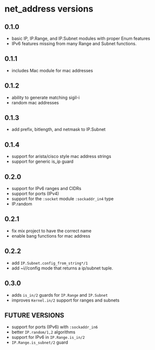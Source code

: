 # net_address versions

## 0.1.0

- basic IP, IP.Range, and IP.Subnet modules with proper Enum features
- IPv6 features missing from many Range and Subnet functions.

## 0.1.1

- includes Mac module for mac addresses

## 0.1.2

- ability to generate matching sigil-i
- random mac addresses

## 0.1.3

- add prefix, bitlength, and netmask to IP.Subnet

## 0.1.4

- support for arista/cisco style mac address strings
- support for generic is_ip guard

## 0.2.0

- support for IPv6 ranges and CIDRs
- support for ports (IPv4)
- support for the `:socket` module `:sockaddr_in4` type
- IP.random

## 0.2.1

- fix mix project to have the correct name
- enable bang functions for mac address

## 0.2.2

- add `IP.Subnet.config_from_string*/1`
- add ~i//config mode that returns a ip/subnet tuple.

## 0.3.0
- adds `is_in/2` guards for `IP.Range` and `IP.Subnet`
- improves `Kernel.in/2` support for ranges and subnets

## FUTURE VERSIONS

- support for ports (IPv6) with `:sockaddr_in6`
- better `IP.random/1,2` algorithms
- support for IPv6 in `IP.Range.is_in/2`
- `IP.Range.is_subnet/2` guard
